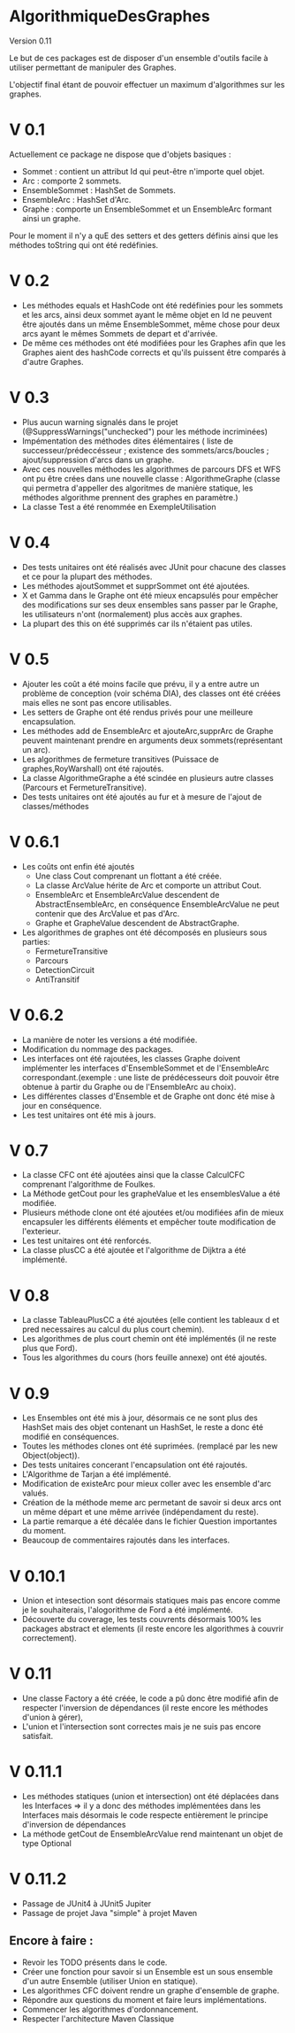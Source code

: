 # AlgorithmiqueDesGraphes
Version 0.11

Le but de ces packages est de disposer d'un ensemble d'outils facile à utiliser permettant de manipuler des Graphes.

L'objectif final étant de pouvoir effectuer un maximum  d'algorithmes sur les graphes.

V 0.1
=====
Actuellement ce package ne dispose que d'objets basiques : 
* Sommet : contient un attribut Id qui peut-être n'importe quel objet.
* Arc : comporte 2 sommets.
* EnsembleSommet : HashSet de Sommets.
* EnsembleArc : HashSet d'Arc.
* Graphe : comporte un EnsembleSommet et un EnsembleArc formant ainsi un graphe.

Pour le moment il n'y a quE des setters et des getters définis ainsi que les méthodes toString qui ont été redéfinies.

V 0.2
=====

* Les méthodes equals et HashCode ont été redéfinies pour les sommets et les arcs, ainsi deux sommet ayant le même objet en Id ne peuvent être ajoutés dans un même EnsembleSommet, même chose pour deux arcs ayant le mêmes Sommets de depart et d'arrivée.
* De même ces méthodes ont été modifiées pour les Graphes afin que les Graphes aient des hashCode corrects et qu'ils puissent être comparés à d'autre Graphes.

V 0.3
=====

* Plus aucun warning signalés dans le projet (@SuppressWarnings("unchecked") pour les méthode incriminées)
* Impémentation des méthodes dites élémentaires ( liste de successeur/prédeccésseur ; existence des sommets/arcs/boucles ; ajout/suppression d'arcs dans un graphe.
* Avec ces nouvelles méthodes les algorithmes de parcours DFS et WFS ont pu être crées dans une nouvelle classe : AlgorithmeGraphe (classe qui permetra d'appeller des algoritmes de manière statique, les méthodes algorithme prennent des graphes en paramètre.)
* La classe Test a été renommée en ExempleUtilisation

V 0.4
=====

* Des tests unitaires ont été réalisés avec JUnit pour chacune des classes et ce pour la plupart des méthodes.
* Les méthodes ajoutSommet et supprSommet ont été ajoutées.
* X et Gamma dans le Graphe ont été mieux encapsulés pour empêcher des modifications sur ses deux ensembles sans passer par le Graphe, les utilisateurs n'ont (normalement) plus accès aux graphes.
* La plupart des this on été supprimés car ils n'étaient pas utiles.

V 0.5
=====

* Ajouter les coût a été moins facile que prévu, il y a entre autre un problème de conception (voir schéma DIA), des classes ont été créées mais elles ne sont pas encore utilisables.
* Les setters de Graphe ont été rendus privés pour une meilleure encapsulation.
* Les méthodes add de EnsembleArc et ajouteArc,supprArc de Graphe peuvent maintenant prendre en arguments deux sommets(représentant un arc).
* Les algorithmes de fermeture transitives (Puissace de graphes,RoyWarshall) ont été rajoutés.
* La classe AlgorithmeGraphe a été scindée en plusieurs autre classes (Parcours et FermetureTransitive).
* Des tests unitaires ont été ajoutés au fur et à mesure de l'ajout de classes/méthodes

V 0.6.1
=======

* Les coûts ont enfin été ajoutés
    * Une class Cout comprenant un flottant a été créée.
    * La classe ArcValue hérite de Arc et comporte un attribut Cout.
    * EnsembleArc et EnsembleArcValue descendent de AbstractEnsembleArc, en conséquence EnsembleArcValue ne peut contenir que des ArcValue et pas d'Arc.
    * Graphe et GrapheValue descendent de AbstractGraphe.
* Les algorithmes de graphes ont été décomposés en plusieurs sous parties:
    * FermetureTransitive
    * Parcours
    * DetectionCircuit
    * AntiTransitif

V 0.6.2
=======

* La manière de noter les versions a été modifiée.
* Modification du nommage des packages.
* Les interfaces ont été rajoutées, les classes Graphe doivent implémenter les interfaces d'EnsembleSommet et de l'EnsembleArc correspondant.(exemple : une liste de prédécesseurs doit pouvoir être obtenue à partir du Graphe ou de l'EnsembleArc au choix).
* Les différentes classes d'Ensemble et de Graphe ont donc été mise à jour en conséquence.
* Les test unitaires ont été mis à jours.

V 0.7
=====

* La classe CFC ont été ajoutées ainsi que la classe CalculCFC comprenant l'algorithme de Foulkes.
* La Méthode getCout pour les grapheValue et les ensemblesValue a été modifiée.
* Plusieurs méthode clone ont été ajoutées et/ou modifiées afin de mieux encapsuler les différents éléments et empêcher toute modification de l'exterieur.
* Les test unitaires ont été renforcés.
* La classe plusCC a été ajoutée et l'algorithme de Dijktra a été implémenté.

V 0.8
=====

* La classe TableauPlusCC a été ajoutées (elle contient les tableaux d et pred necessaires au calcul du plus court chemin).
* Les algorithmes de plus court chemin ont été implémentés (il ne reste plus que Ford).
* Tous les algorithmes du cours (hors feuille annexe) ont été ajoutés.

V 0.9
=====

* Les Ensembles ont été mis à jour, désormais ce ne sont plus des HashSet mais des objet contenant un HashSet, le reste a donc été modifié en conséquences.
* Toutes les méthodes clones ont été suprimées. (remplacé par les new Object(object)).
* Des tests unitaires concerant l'encapsulation ont été rajoutés.
* L'Algorithme de Tarjan a été implémenté.
* Modification de existeArc pour mieux coller avec les ensemble d'arc valués.
* Création de la méthode meme arc permetant de savoir si deux arcs ont un même départ et une même arrivée (indépendament du reste).
* La partie remarque a été décalée dans le fichier Question importantes du moment.
* Beaucoup de commentaires rajoutés dans les interfaces.

V 0.10.1
========

* Union et intesection sont désormais statiques mais pas encore comme je le souhaiterais, l'alogorithme de Ford a été implémenté.
* Découverte du coverage, les tests couvrents désormais 100% les packages abstract et elements (il reste encore les algorithmes à couvrir correctement).

V 0.11
======
* Une classe Factory a été créée, le code a pû donc être modifié afin de respecter l'inversion de dépendances (il reste encore les méthodes d'union à gérer),
* L'union et l'intersection sont correctes mais je ne suis pas encore satisfait.

V 0.11.1
======
* Les méthodes statiques (union et intersection) ont été déplacées dans les Interfaces => il y a donc des méthodes implémentées dans les Interfaces mais désormais le code respecte entièrement le principe d'inversion de dépendances
* La méthode getCout de EnsembleArcValue rend maintenant un objet de type Optional<InterfaceCout>

V 0.11.2
======
* Passage de JUnit4 à JUnit5 Jupiter
* Passage de projet Java "simple" à projet Maven

Encore à faire :
----------------
* Revoir les TODO présents dans le code.
* Créer une fonction pour savoir si un Ensemble est un sous ensemble d'un autre Ensemble (utiliser Union en statique).
* Les algorithmes CFC doivent rendre un graphe d'ensemble de graphe.
* Répondre aux questions du moment et faire leurs implémentations.
* Commencer les algorithmes d'ordonnancement.
* Respecter l'architecture Maven Classique